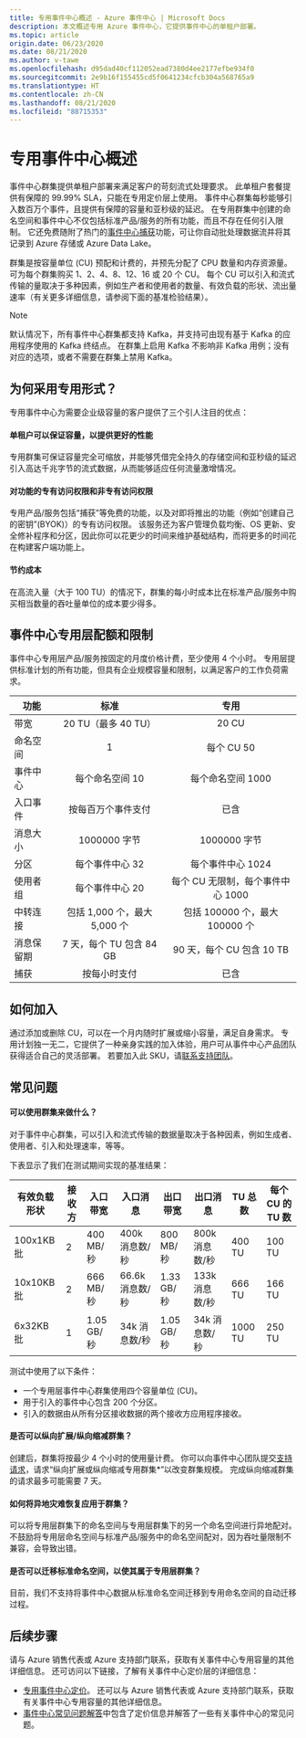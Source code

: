 ```yaml
---
title: 专用事件中心概述 - Azure 事件中心 | Microsoft Docs
description: 本文概述专用 Azure 事件中心，它提供事件中心的单租户部署。
ms.topic: article
origin.date: 06/23/2020
ms.date: 08/21/2020
ms.author: v-tawe
ms.openlocfilehash: d95dad40cf112052ead7380d4ee2177efbe934f0
ms.sourcegitcommit: 2e9b16f155455cd5f0641234cfcb304a568765a9
ms.translationtype: HT
ms.contentlocale: zh-CN
ms.lasthandoff: 08/21/2020
ms.locfileid: "88715353"
---
```

<!-- event hubs dedicate is supported in mooncake, but event hubs cluster not availible -->
<!-- need to contact 21vainet to create dedicate cluster -->

# <a name="overview-of-event-hubs-dedicated"></a>专用事件中心概述

事件中心群集提供单租户部署来满足客户的苛刻流式处理要求。 此单租户套餐提供有保障的 99.99% SLA，只能在专用定价层上使用。 事件中心群集每秒能够引入数百万个事件，且提供有保障的容量和亚秒级的延迟。 在专用群集中创建的命名空间和事件中心不仅包括标准产品/服务的所有功能，而且不存在任何引入限制。 它还免费随附了热门的[事件中心捕获](event-hubs-capture-overview.md)功能，可让你自动批处理数据流并将其记录到 Azure 存储或 Azure Data Lake。 

群集是按容量单位 (CU) 预配和计费的，并预先分配了 CPU 数量和内存资源量。 可为每个群集购买 1、2、4、8、12、16 或 20 个 CU。 每个 CU 可以引入和流式传输的量取决于多种因素，例如生产者和使用者的数量、有效负载的形状、流出量速率（有关更多详细信息，请参阅下面的基准检验结果）。 

> [!NOTE]
> 默认情况下，所有事件中心群集都支持 Kafka，并支持可由现有基于 Kafka 的应用程序使用的 Kafka 终结点。 在群集上启用 Kafka 不影响非 Kafka 用例；没有对应的选项，或者不需要在群集上禁用 Kafka。

## <a name="why-dedicated"></a>为何采用专用形式？

专用事件中心为需要企业级容量的客户提供了三个引人注目的优点：

#### <a name="single-tenancy-guarantees-capacity-for-better-performance"></a>单租户可以保证容量，以提供更好的性能

专用群集可保证容量完全可缩放，并能够凭借完全持久的存储空间和亚秒级的延迟引入高达千兆字节的流式数据，从而能够适应任何流量激增情况。 

#### <a name="inclusive-and-exclusive-access-to-features"></a>对功能的专有访问权限和非专有访问权限 
专用产品/服务包括“捕获”等免费的功能，以及对即将推出的功能（例如“创建自己的密钥”(BYOK)）的专有访问权限。 该服务还为客户管理负载均衡、OS 更新、安全修补程序和分区，因此你可以花更少的时间来维护基础结构，而将更多的时间花在构建客户端功能上。  

#### <a name="cost-savings"></a>节约成本
在高流入量（大于 100 TU）的情况下，群集的每小时成本比在标准产品/服务中购买相当数量的吞吐量单位的成本要少得多。


## <a name="event-hubs-dedicated-quotas-and-limits"></a>事件中心专用层配额和限制

事件中心专用层产品/服务按固定的月度价格计费，至少使用 4 个小时。 专用层提供标准计划的所有功能，但具有企业规模容量和限制，以满足客户的工作负荷需求。 

| 功能 | 标准 | 专用 |
| --- |:---:|:---:|
| 带宽 | 20 TU（最多 40 TU） | 20 CU |
| 命名空间 |  1 | 每个 CU 50 |
| 事件中心 |  每个命名空间 10 | 每个命名空间 1000 |
| 入口事件 | 按每百万个事件支付 | 已含 |
| 消息大小 | 1000000 字节 | 1000000 字节 |
| 分区 | 每个事件中心 32 | 每个事件中心 1024 |
| 使用者组 | 每个事件中心 20 | 每个 CU 无限制，每个事件中心 1000 |
| 中转连接 | 包括 1,000 个，最大 5,000 个 | 包括 100000 个，最大 100000 个 |
| 消息保留期 | 7 天，每个 TU 包含 84 GB | 90 天，每个 CU 包含 10 TB |
| 捕获 | 按每小时支付 | 已含 |

## <a name="how-to-onboard"></a>如何加入

通过添加或删除 CU，可以在一个月内随时扩展或缩小容量，满足自身需求。 专用计划独一无二，它提供了一种亲身实践的加入体验，用户可从事件中心产品团队获得适合自己的灵活部署。 若要加入此 SKU，请[联系支持团队](https://support.azure.cn/support/support-azure/)。

## <a name="faqs"></a>常见问题

#### <a name="what-can-i-achieve-with-a-cluster"></a>可以使用群集来做什么？

对于事件中心群集，可以引入和流式传输的数据量取决于各种因素，例如生成者、使用者、引入和处理速率，等等。 

下表显示了我们在测试期间实现的基准结果：

| 有效负载形状 | 接收方 | 入口带宽| 入口消息 | 出口带宽 | 出口消息 | TU 总数 | 每个 CU 的 TU 数 |
| ------------- | --------- | ---------------- | ------------------ | ----------------- | ------------------- | --------- | ---------- |
| 100x1KB 批 | 2 | 400 MB/秒 | 400k 消息数/秒 | 800 MB/秒 | 800k 消息数/秒 | 400 TU | 100 TU | 
| 10x10KB 批 | 2 | 666 MB/秒 | 66.6k 消息数/秒 | 1.33 GB/秒 | 133k 消息数/秒 | 666 TU | 166 TU |
| 6x32KB 批 | 1 | 1.05 GB/秒 | 34k 消息数/秒 | 1.05 GB/秒 | 34k 消息数/秒 | 1000 TU | 250 TU |

测试中使用了以下条件：

- 一个专用层事件中心群集使用四个容量单位 (CU)。 
- 用于引入的事件中心包含 200 个分区。 
- 引入的数据由从所有分区接收数据的两个接收方应用程序接收。

#### <a name="can-i-scale-updown-my-cluster"></a>是否可以纵向扩展/纵向缩减群集？

创建后，群集将按最少 4 个小时的使用量计费。 你可以向事件中心团队提交[支持请求](https://support.azure.cn)，请求“纵向扩展或纵向缩减专用群集*”以改变群集规模。 完成纵向缩减群集的请求最多可能需要 7 天。 

#### <a name="how-will-geo-dr-work-with-my-cluster"></a>如何将异地灾难恢复应用于群集？

可以将专用层群集下的命名空间与专用层群集下的另一个命名空间进行异地配对。 不鼓励将专用层命名空间与标准产品/服务中的命名空间配对，因为吞吐量限制不兼容，会导致出错。 

#### <a name="can-i-migrate-my-standard-namespaces-to-belong-to-a-dedicated-tier-cluster"></a>是否可以迁移标准命名空间，以使其属于专用层群集？
目前，我们不支持将事件中心数据从标准命名空间迁移到专用命名空间的自动迁移过程。 

## <a name="next-steps"></a>后续步骤

请与 Azure 销售代表或 Azure 支持部门联系，获取有关事件中心专用容量的其他详细信息。 还可访问以下链接，了解有关事件中心定价层的详细信息：

- [专用事件中心定价](https://www.azure.cn/pricing/details/event-hubs/)。 还可以与 Azure 销售代表或 Azure 支持部门联系，获取有关事件中心专用容量的其他详细信息。
- [事件中心常见问题解答](event-hubs-faq.md)中包含了定价信息并解答了一些有关事件中心的常见问题。

